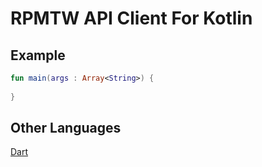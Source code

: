 # RPMTW API Client For Kotlin

## Example

```kotlin
fun main(args : Array<String>) {
    
}
```

## Other Languages
[Dart](https://github.com/RPMTW/RPMTW-API-Client)